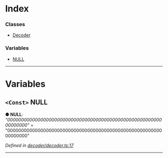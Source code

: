 

# Index

### Classes

* [Decoder](../classes/_decoder_decoder_.decoder.md)

### Variables

* [NULL](_decoder_decoder_.md#null)

---

# Variables

<a id="null"></a>

## `<Const>` NULL

**● NULL**: *"0000000000000000000000000000000000000000000000000000000000000000"* = "0000000000000000000000000000000000000000000000000000000000000000"

*Defined in [decoder/decoder.ts:17](https://github.com/paritytech/js-libs/blob/0ae0c47/packages/abi/src/decoder/decoder.ts#L17)*

___

